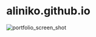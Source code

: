 ﻿# aliniko.github.io
![portfolio_screen_shot](https://user-images.githubusercontent.com/60889389/133895959-9e24656c-ed9e-40ff-bb0d-4ca970cbbafd.png)
